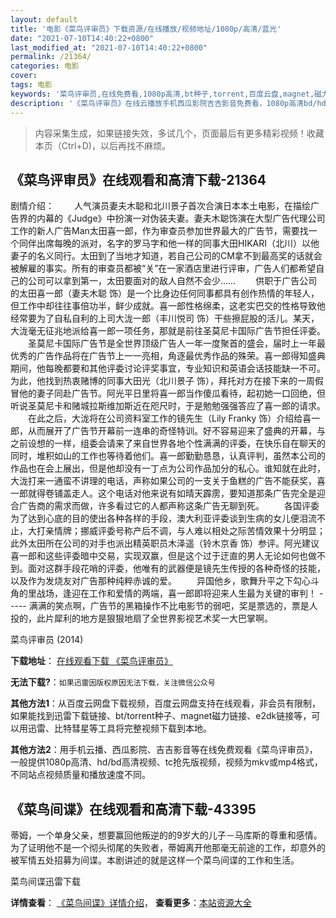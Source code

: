 ```yaml
---
layout: default
title: '电影《菜鸟评审员》下载资源/在线播放/视频地址/1080p/高清/蓝光'
date: "2021-07-10T14:40:22+0800"
last_modified_at: "2021-07-10T14:40:22+0800"
permalink: /21364/
categories: 电影
cover:
tags: 电影
keywords: '菜鸟评审员,在线免费看,1080p高清,bt种子,torrent,百度云盘,magnet,磁力链,迅雷下载资源'
description: '《菜鸟评审员》在线云播放手机西瓜影院吉吉影音免费看，1080p高清bd/hd未删减完整版和tc抢先枪版，mkv/mp4格式，附带bt/torrent种子、magnet/磁力链、百度云盘、网盘资源迅雷下载链接'
---
```


>内容采集生成，如果链接失效，多试几个，页面最后有更多精彩视频！收藏本页（Ctrl+D)，以后再找不麻烦。


## 《菜鸟评审员》在线观看和高清下载-21364

剧情介绍： 　　人气演员妻夫木聪和北川景子首次合演日本本土电影，在描绘广告界的内幕的《Judge》中扮演一对伪装夫妻。妻夫木聪饰演在大型广告代理公司工作的新人广告Man太田喜一郎，作为审查员参加世界最大的广告节，需要找一个同伴出席每晚的派对，名字的罗马字和他一样的同事大田HIKARI（北川）以他妻子的名义同行。太田到了当地才知道，若自己公司的CM拿不到最高奖的话就会被解雇的事实。所有的审查员都被“关”在一家酒店里进行评审，广告人们都希望自己的公司可以拿到第一，太田要面对的敌人自然不会少…… 　　供职于广告公司的太田喜一郎（妻夫木聪 饰）是一个比身边任何同事都具有创作热情的年轻人，但工作中却往往事倍功半，鲜少成就。喜一郎性格绵柔，这老实巴交的性格导致他经常要为了自私自利的上司大泷一郎（丰川悦司 饰）干些擦屁股的活儿。某天，大泷毫无征兆地派给喜一郎一项任务，那就是前往圣莫尼卡国际广告节担任评委。 　　圣莫尼卡国际广告节是全世界顶级广告人一年一度聚首的盛会，届时上一年最优秀的广告作品将在广告节上一一亮相，角逐最优秀作品的殊荣。喜一郎得知盛典期间，他每晚都要和其他评委讨论评奖事宜，专业知识和英语会话技能缺一不可。为此，他找到热衷赌博的同事大田光（北川景子 饰），拜托对方在接下来的一周假冒他的妻子同赴广告节。阿光平日里将喜一郎当作傻瓜看待，起初她一口回绝，但听说圣莫尼卡和赌城拉斯维加斯近在咫尺时，于是勉勉强强答应了喜一郎的请求。 　　在此之后，大泷将在公司资料室工作的镜先生（Lily Franky 饰）介绍给喜一郎，从而展开了广告节开幕前一连串的奇怪特训。好不容易迎来了盛典的开幕，与之前设想的一样，组委会请来了来自世界各地个性满满的评委，在快乐自在聊天的同时，堆积如山的工作也等待着他们。喜一郎勤勤恳恳，认真评判，虽然本公司的作品也在会上展出，但是他却没有一丁点为公司作品加分的私心。谁知就在此时，大泷打来一通蛮不讲理的电话，声称如果公司的一支关于鱼糕的广告不能获奖，喜一郎就得卷铺盖走人。这个电话对他来说有如晴天霹雳，要知道那条广告完全是迎合广告商的需求而做，许多看过它的人都声称这条广告无聊到死。 　　各国评委为了达到心底的目的使出各种各样的手段，澳大利亚评委谈到生病的女儿便泪流不止，大打亲情牌；挪威评委号称产后不调，与人难以相处之际苦情效果十分明显；此外太田所在公司的对手也派出精英职员木泽遥（铃木京香 饰）参评。阿光建议喜一郎和这些评委暗中交易，实现双赢，但是这个过于迂直的男人无论如何也做不到。面对这群手段花哨的评委，他唯有的武器便是镜先生传授的各种奇怪的技能，以及作为发烧友对广告那种纯粹赤诚的爱。 　　异国他乡，歌舞升平之下勾心斗角的里战场，逢迎在工作和爱情的两端，喜一郎即将迎来人生最为关键的审判！ ----- 满满的笑点啊，广告节的黑箱操作不比电影节的弱吧，奖是票选的，票是人投的，此片犀利的地方是狠狠地扇了全世界影视艺术奖一大巴掌啊。


菜鸟评审员 (2014)

**下载地址**： [在线观看下载 《菜鸟评审员》](https://www.btbtdy.me/btdy/dy1319.html) 


**无法下载?**：`如果迅雷因版权原因无法下载，关注微信公众号 `

**其他方法1**：从百度云网盘下载视频，百度云网盘支持在线观看，非会员有限制，如果能找到迅雷下载链接、bt/torrent种子、magnet磁力链接、e2dk链接等，可以用迅雷、比特彗星等工具将完整视频下载到本地。

**其他方法2**：用手机云播、西瓜影院、吉吉影音等在线免费观看《菜鸟评审员》，一般提供1080p高清、hd/bd高清视频、tc抢先版视频，视频为mkv或mp4格式，不同站点视频质量和播放速度不同。


## 《菜鸟间谍》在线观看和高清下载-43395

蒂姆，一个单身父亲，想要赢回他叛逆的的9岁大的儿子－马库斯的尊重和感情。为了证明他不是一个彻头彻尾的失败者，蒂姆离开他那毫无前途的工作，却意外的被军情五处招募为间谍。本剧讲述的就是这样一个菜鸟间谍的工作和生活。


菜鸟间谍迅雷下载

**详情查看**： [《菜鸟间谍》详情介绍](/movie/43395/)， **查看更多**：[本站资源大全](/movie/t/all/)

